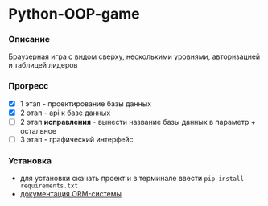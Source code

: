 # Python-OOP-game
### Описание
Браузерная игра с видом сверху, несколькими уровнями, авторизацией и таблицей лидеров

### Прогресс
- [x] 1 этап - проектирование базы данных
- [x] 2 этап - api к базе данных 
- [ ] 2 этап __исправления__ - вынести название базы данных в параметр + остальное
- [ ] 3 этап - графический интерфейс

### Установка
 - для установки скачать проект и в терминале ввести ``pip install requirements.txt``
 - [документация ORM-системы](http://docs.peewee-orm.com/en/latest/index.html)